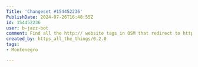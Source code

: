 ```yaml
---
Title: 'Changeset #154452236'
PublishDate: 2024-07-26T16:48:55Z
id: 154452236
user: b-jazz-bot
comment: Find all the http:// website tags in OSM that redirect to https:// and update them.
created_by: https_all_the_things/0.2.0
tags:
- Montenegro

---
```

